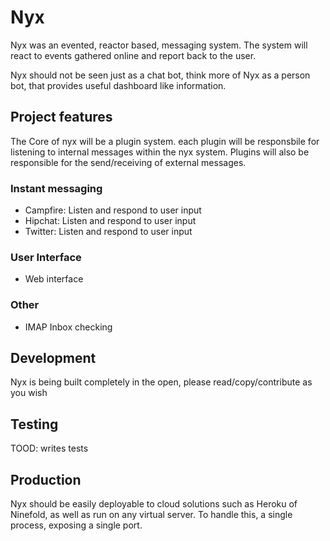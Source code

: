 # Nyx

Nyx was an evented, reactor based, messaging system. The system will react to
events gathered online and report back to the user.

Nyx should not be seen just as a chat bot, think more of Nyx as a person bot,
that provides useful dashboard like information. 

## Project features

The Core of nyx will be a plugin system. each plugin will be responsbile for
listening to internal messages within the nyx system. Plugins will also be
responsible for the send/receiving of external messages.

### Instant messaging

- Campfire: Listen and respond to user input
- Hipchat: Listen and respond to user input
- Twitter: Listen and respond to user input


### User Interface

- Web interface


### Other

- IMAP Inbox checking


## Development

Nyx is being built completely in the open, please read/copy/contribute as you
wish



## Testing

TOOD: writes tests


## Production

Nyx should be easily deployable to cloud solutions such as Heroku of Ninefold,
as well as run on any virtual server. To handle this, a single process, exposing
a single port. 
